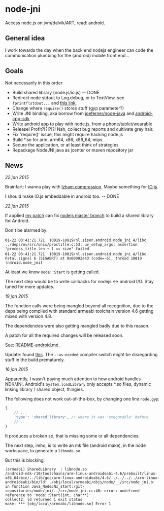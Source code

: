 # node-jni
Access node.js on jvm/dalvik/ART, read: android.

General idea
------------

I work towards the day when the back end nodejs engineer can
code the communication plumbing for the (android) mobile front end...

Goals
-----

Not necessarily in this order:
* Build shared library (node.js/io.js) -- DONE
* Redirect node stdout to Log.debug, or to TextView, see `fprintf(stdout...` and [this link](http://stackoverflow.com/questions/23352592/redirecting-stdin-and-stdout-of-c-program-in-android),
* Change where `require()` stores stuff (gyp parameter?)
* Write JNI binding, aka borrow from [joeferner/node-java](https://github.com/joeferner/node-java) and [android-cpp-sdk](https://code.google.com/p/android-cpp-sdk/)
* Write android app to play with node.js, from a phone/tablet/wearable
* Release! Profit?!?!?!?! Nah, collect bug reports and cultivate grey hair.
* Fix 'require()' issue, this might require hacking node.js
* Build *.so for arm, arm64, x86, x86_64, mips
* Secure the application, or at least think of strategies
* Repackage NodeJNI.java as jcenter or maven repository jar


News
----

_22 jan 2015_

Brainfart: I wanna play with [lzham compression](https://code.google.com/p/lzham/). Maybe something for [IO.js](https://iojs.org).

I should make IO.js embeddable in android too. -- DONE


_22 jan 2015_

If applied [my patch](android-shared-lib.patch) can fix [nodejs master branch](https://github.com/joyent/node) to
build a shared library for Android.

Don't be alarmed by:

```
01-22 03:41:21.721  10819-10819/nl.sison.android.node_jni A/libc﹕ ../deps/uv/src/unix/proctitle.c:53: uv_setup_args: assertion "process_title.len + 1 == size" failed
01-22 03:41:21.721  10819-10819/nl.sison.android.node_jni A/libc﹕ Fatal signal 6 (SIGABRT) at 0x00002a43 (code=-6), thread 10819 (ndroid.node_jni)
```

At least we know `node::Start` is getting called.

The next step would be to write callbacks for nodejs <-> android I/O. Stay tuned for more updates.

_19 jan 2015_

The function calls were being mangled beyond all recognition, due to
the deps being compiled with standard armeabi toolchain version 4.6
getting mixed with version 4.8.

The dependencies were also getting mangled badly due to this reason.

A patch for all the required changes will be released soon.

See: [README-android.md](https://github.com/Buggaboo/node-jni/blob/master/README-android.md).

Update: found [this](https://code.google.com/p/chromium/issues/detail?id=61430).
The `--as-needed` compiler switch might be disregarding stuff in the build prematurely.


_16 jan 2015_

Apparently, I wasn't paying much attention to how android handles NDK/JNI.
Android's `System.loadLibrary` only accepts *.so files, dynamic linking library / shared object, thingies.

The following does not work out-of-the-box, by changing one line `node.gyp`:
```javascript
{
    // ...
    'type': 'shared_library', // where it was 'executable' before
    // ...
}
```

It produces a broken so, that is missing some or all dependencies.

The next step, imho, is to write an mk file (android make), in the node workspace,
to generate a `libnode.so`.


But this is blocking:

```
[armeabi] SharedLibrary  : libnode.so
/android-ndk-r10/toolchains/arm-linux-androideabi-4.6/prebuilt/linux-x86_64/bin/../lib/gcc/arm-linux-androideabi/4.6/../../../../arm-linux-androideabi/bin/ld: ./obj/local/armeabi/objs/node/__/src/node_jni.o: in function Java_NodeJNI_start:/git-repositories/node/jni/../src/node_jni.cc:40: error: undefined reference to 'node::Start(int, char**)'
collect2: ld returned 1 exit status
make: *** [obj/local/armeabi/libnode.so] Error 1
```
